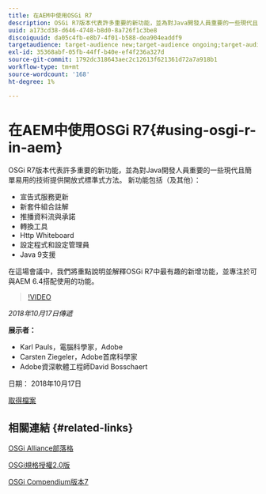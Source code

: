 ```yaml
---
title: 在AEM中使用OSGi R7
description: OSGi R7版本代表許多重要的新功能，並為對Java開發人員重要的一些現代且簡單易用的技術提供開放式標準式方法。
uuid: a173cd38-d646-4748-b8d0-8a726f1c3be8
discoiquuid: da05c4fb-e8b7-4f01-b588-dea904eaddf9
targetaudience: target-audience new;target-audience ongoing;target-audience upgrader
exl-id: 35368abf-05fb-44ff-b40e-ef4f236a327d
source-git-commit: 1792dc318643aec2c12613f621361d72a7a918b1
workflow-type: tm+mt
source-wordcount: '168'
ht-degree: 1%

---
```


# 在AEM中使用OSGi R7{#using-osgi-r-in-aem}

OSGi R7版本代表許多重要的新功能，並為對Java開發人員重要的一些現代且簡單易用的技術提供開放式標準式方法。  新功能包括（及其他）：

* 宣告式服務更新
* 新套件組合註解
* 推播資料流與承諾
* 轉換工具
* Http Whiteboard
* 設定程式和設定管理員
* Java 9支援

在這場會議中，我們將重點說明並解釋OSGi R7中最有趣的新增功能，並專注於可與AEM 6.4搭配使用的功能。

>[!VIDEO](https://video.tv.adobe.com/v/25037/?quality=9)

*2018年10月17日傳遞*

**展示者：**

* Karl Pauls，電腦科學家，Adobe
* Carsten Ziegeler，Adobe首席科學家
* Adobe資深軟體工程師David Bosschaert

日期： 2018年10月17日

[取得檔案](assets/aem-gems-osg-r7inaem-10172018.pdf)

## 相關連結 {#related-links}

[OSGi Alliance部落格](https://blog.osgi.org/2018/09/osgi-r7-highlights-blog-series.html)

[OSGi規格授權2.0版](https://osgi.org/specification/osgi.core/7.0.0/index.html)

[OSGi Compendium版本7](https://osgi.org/specification/osgi.cmpn/7.0.0/index.html)

<!--
[Get back to the Overview](https://helpx.adobe.com/experience-manager/kt/eseminars/gems/aem-index.html)
-->
